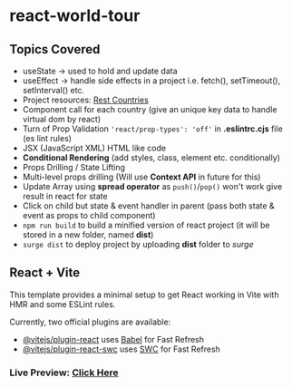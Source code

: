 # react-world-tour

## Topics Covered
- useState → used to hold and update data
- useEffect → handle side effects in a project i.e. fetch(), setTimeout(), setInterval() etc.
- Project resources: [Rest Countries](https://restcountries.com/)
- Component call for each country (give an unique key data to handle virtual dom by react)
- Turn of Prop Validation `'react/prop-types': 'off'` in **.eslintrc.cjs** file (es lint rules)
- JSX (JavaScript XML) HTML like code
- **Conditional Rendering** (add styles, class, element etc. conditionally)
- Props Drilling / State Lifting
- Multi-level props drilling (Will use **Context API** in future for this)
- Update Array using **spread operator** as `push()`/`pop()` won't work give result in react for state
- Click on child but state & event handler in parent (pass both state & event as props to child component)
- `npm run build` to build a minified version of react project (it will be stored in a new folder, named **dist**)
- `surge dist` to deploy project by uploading **dist** folder to *surge*

## React + Vite

This template provides a minimal setup to get React working in Vite with HMR and some ESLint rules.

Currently, two official plugins are available:

- [@vitejs/plugin-react](https://github.com/vitejs/vite-plugin-react/blob/main/packages/plugin-react/README.md) uses [Babel](https://babeljs.io/) for Fast Refresh
- [@vitejs/plugin-react-swc](https://github.com/vitejs/vite-plugin-react-swc) uses [SWC](https://swc.rs/) for Fast Refresh

### Live Preview: [Click Here](http://terrible-oil.surge.sh/)
